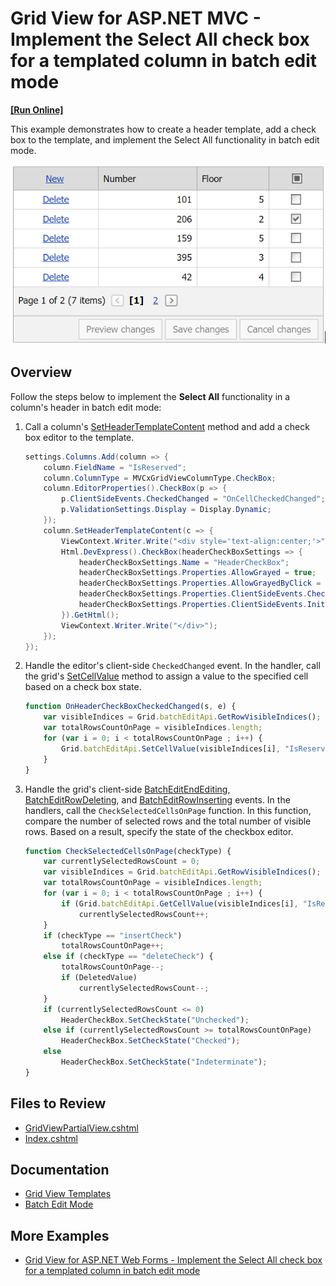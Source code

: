 # Grid View for ASP.NET MVC - Implement the Select All check box for a templated column in batch edit mode
<!-- run online -->
**[[Run Online]](https://codecentral.devexpress.com/t401286/)**
<!-- run online end -->

This example demonstrates how to create a header template, add a check box to the template, and implement the Select All functionality in batch edit mode.

![SelectAllCheckBox](SelectAllMVC.gif)

## Overview

Follow the steps below to implement the **Select All** functionality in a column's header in batch edit mode:

1. Call a column's [SetHeaderTemplateContent](https://docs.devexpress.com/AspNetMvc/DevExpress.Web.Mvc.GridViewSettings.SetHeaderTemplateContent(System.Action-DevExpress.Web.GridViewHeaderTemplateContainer-)) method and add a check box editor to the template.

    ```csharp
    settings.Columns.Add(column => {
        column.FieldName = "IsReserved";
        column.ColumnType = MVCxGridViewColumnType.CheckBox;
        column.EditorProperties().CheckBox(p => {
            p.ClientSideEvents.CheckedChanged = "OnCellCheckedChanged";
            p.ValidationSettings.Display = Display.Dynamic;
        });
        column.SetHeaderTemplateContent(c => {
            ViewContext.Writer.Write("<div style='text-align:center;'>");
            Html.DevExpress().CheckBox(headerCheckBoxSettings => {
                headerCheckBoxSettings.Name = "HeaderCheckBox";
                headerCheckBoxSettings.Properties.AllowGrayed = true;
                headerCheckBoxSettings.Properties.AllowGrayedByClick = false;
                headerCheckBoxSettings.Properties.ClientSideEvents.CheckedChanged = "OnHeaderCheckBoxCheckedChanged";
                headerCheckBoxSettings.Properties.ClientSideEvents.Init = "OnInitHeader";
            }).GetHtml();
            ViewContext.Writer.Write("</div>");
        });
    });
    ```

2. Handle the editor's client-side `CheckedChanged` event. In the handler, call the grid's [SetCellValue](https://docs.devexpress.com/AspNet/js-ASPxClientGridViewBatchEditApi.SetCellValue(visibleIndex-columnFieldNameOrId-value)) method to assign a value to the specified cell based on a check box state.

    ```js
    function OnHeaderCheckBoxCheckedChanged(s, e) {
        var visibleIndices = Grid.batchEditApi.GetRowVisibleIndices();
        var totalRowsCountOnPage = visibleIndices.length;
        for (var i = 0; i < totalRowsCountOnPage ; i++) {
            Grid.batchEditApi.SetCellValue(visibleIndices[i], "IsReserved", s.GetChecked())
        }
    }
    ```

3. Handle the grid's client-side [BatchEditEndEditing](https://docs.devexpress.com/AspNet/js-ASPxClientGridView.BatchEditEndEditing), [BatchEditRowDeleting](https://docs.devexpress.com/AspNet/js-ASPxClientGridView.BatchEditRowDeleting), and [BatchEditRowInserting](https://docs.devexpress.com/AspNet/js-ASPxClientGridView.BatchEditRowInserting) events. In the handlers, call the `CheckSelectedCellsOnPage` function. In this function, compare the number of selected rows and the total number of visible rows. Based on a result, specify the state of the checkbox editor.

    ```js
    function CheckSelectedCellsOnPage(checkType) {
        var currentlySelectedRowsCount = 0;
        var visibleIndices = Grid.batchEditApi.GetRowVisibleIndices();
        var totalRowsCountOnPage = visibleIndices.length;
        for (var i = 0; i < totalRowsCountOnPage ; i++) {
            if (Grid.batchEditApi.GetCellValue(visibleIndices[i], "IsReserved"))
                currentlySelectedRowsCount++;
        }
        if (checkType == "insertCheck")
            totalRowsCountOnPage++;
        else if (checkType == "deleteCheck") {
            totalRowsCountOnPage--;
            if (DeletedValue)
                currentlySelectedRowsCount--;
        }
        if (currentlySelectedRowsCount <= 0)
            HeaderCheckBox.SetCheckState("Unchecked");
        else if (currentlySelectedRowsCount >= totalRowsCountOnPage)
            HeaderCheckBox.SetCheckState("Checked");
        else
            HeaderCheckBox.SetCheckState("Indeterminate");
    }
    ```

## Files to Review

* [GridViewPartialView.cshtml](./CS/T401286/Views/Home/GridViewPartialView.cshtml)
* [Index.cshtml](./CS/T401286/Views/Home/Index.cshtml)

## Documentation

* [Grid View Templates](https://docs.devexpress.com/AspNetMvc/14721/common-features/templates)
* [Batch Edit Mode](https://docs.devexpress.com/AspNetMvc/16147/components/grid-view/data-editing-and-validation/batch-edit)

## More Examples

* [Grid View for ASP.NET Web Forms - Implement the Select All check box for a templated column in batch edit mode](https://github.com/DevExpress-Examples/asp-net-web-forms-grid-select-all-checkbox-in-batch-edit-mode)
